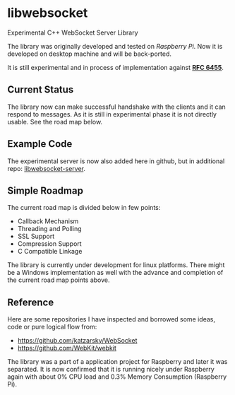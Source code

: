 libwebsocket
============

Experimental C++ WebSocket Server Library


The library was originally developed and tested on *Raspberry Pi*. Now it is developed on desktop machine and will be back-ported.

It is still experimental and in process of implementation against [**RFC 6455**](http://tools.ietf.org/html/rfc6455).

Current Status
--------------

The library now can make successful handshake with the clients and it can respond to messages. As it is still in experimental phase it is not directly usable. See the road map below.

Example Code
------------

The experimental server is now also added here in github, but in additional repo: [libwebsocket-server](https://github.com/Rolice/libwebsocket-server).

Simple Roadmap
--------------

The current road map is divided below in few points:

* Callback Mechanism
* Threading and Polling
* SSL Support
* Compression Support
* C Compatible Linkage

The library is currently under development for linux platforms. There might be a Windows implementation as well with the advance and completion of the current road map points above.

Reference
---------------------------------------

Here are some repositories I have inspected and borrowed some ideas, code or pure logical flow from:

* https://github.com/katzarsky/WebSocket
* https://github.com/WebKit/webkit

The library was a part of a application project for Raspberry and later it was separated. It is now confirmed that it is running nicely under Raspberry again with about 0% CPU load and 0.3% Memory Consumption (Raspberry Pi).

